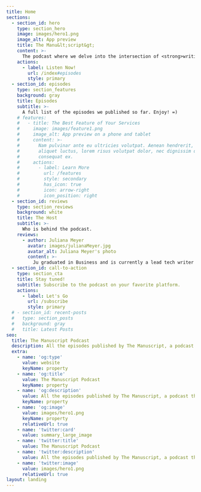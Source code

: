 ```yaml
---
title: Home
sections:
  - section_id: hero
    type: section_hero
    image: images/hero1.png
    image_alt: App preview
    title: The Manu&lt;script&gt;
    content: >-
      The podcast where we delve into the intersection of <strong>writing</strong> and the development of <strong>technology</strong> products. 
    actions:
      - label: Listen Now!
        url: /index#episodes
        style: primary
  - section_id: episodes
    type: section_features
    background: gray
    title: Episodes
    subtitle: >-
      A full list of the episodes we published so far. Enjoy! =)
    # features:
    #   - title: The Best Feature of Your Services
    #     image: images/feature1.png
    #     image_alt: App preview on a phone and tablet
    #     content: >-
    #       Nam pulvinar ante eu ultricies volutpat. Aenean hendrerit, eros sed
    #       aliquet luctus, lorem risus volutpat dolor, nec dignissim diam neque
    #       consequat ex.
    #     actions:
    #       - label: Learn More
    #         url: /features
    #         style: secondary
    #         has_icon: true
    #         icon: arrow-right
    #         icon_position: right
  - section_id: reviews
    type: section_reviews
    background: white
    title: The Host
    subtitle: >-
      Who is behind the podcast.
    reviews:
      - author: Juliana Meyer
        avatar: images/julianaMeyer.jpg
        avatar_alt: Juliana Meyer's photo
        content: >-
          Ju graduated in Business and is currently a lead tech writer at VTEX. Previously worked for an animation studio in London and at social impact organisations in Mexico, Brazil and Panama.
  - section_id: call-to-action
    type: section_cta
    title: Stay tuned!
    subtitle: Subscribe to the podcast on your favorite platform.
    actions:
      - label: Let's Go
        url: /subscribe
        style: primary
  # - section_id: recent-posts
  #   type: section_posts
  #   background: gray
  #   title: Latest Posts
seo:
  title: The Manuscript Podcast
  description: All the episodes published by The Manuscript, a podcast that delves into the intersection of writing and tech.
  extra:
    - name: 'og:type'
      value: website
      keyName: property
    - name: 'og:title'
      value: The Manuscript Podcast
      keyName: property
    - name: 'og:description'
      value: All the episodes published by The Manuscript, a podcast that delves into the intersection of writing and tech.
      keyName: property
    - name: 'og:image'
      value: images/hero1.png
      keyName: property
      relativeUrl: true
    - name: 'twitter:card'
      value: summary_large_image
    - name: 'twitter:title'
      value: The Manuscript Podcast
    - name: 'twitter:description'
      value: All the episodes published by The Manuscript, a podcast that delves into the intersection of writing and tech.
    - name: 'twitter:image'
      value: images/hero1.png
      relativeUrl: true
layout: landing
---
```

